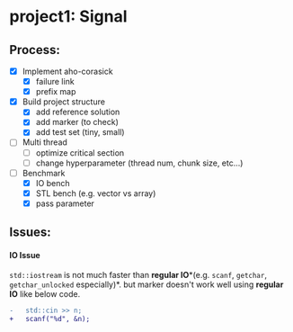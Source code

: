 # project1: Signal

## Process:
- [x] Implement aho-corasick
    - [x] failure link
    - [x] prefix map
- [x] Build project structure
    - [x] add reference solution
    - [x] add marker (to check)
    - [x] add test set (tiny, small)
- [ ] Multi thread
    - [ ] optimize critical section
    - [ ] change hyperparameter (thread num, chunk size, etc...)
- [ ] Benchmark
    - [x] IO bench
    - [x] STL bench (e.g. vector vs array)
    - [x] pass parameter

## Issues:

#### IO Issue
`std::iostream` is not much faster than **regular IO***(e.g. `scanf`, `getchar`, `getchar_unlocked` especially)*.
but marker doesn't work well using **regular IO** like below code.
```diff
-   std::cin >> n;
+   scanf("%d", &n);
```
